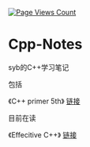 [![Page Views Count](https://badges.toozhao.com/badges/01FNFFQFQ5E33FB1Y2N4J5XGQ5/green.svg)](https://badges.toozhao.com/stats/01FNFFQFQ5E33FB1Y2N4J5XGQ5 "Get your own page views count badge on badges.toozhao.com")

# Cpp-Notes

syb的C++学习笔记

包括

《C++ primer 5th》  [链接]()

目前在读

《Effecitive C++》  [链接](https://github.com/sy4b/Cpp-Notes/tree/main/Effective%20C%2B%2B%20Notes)

